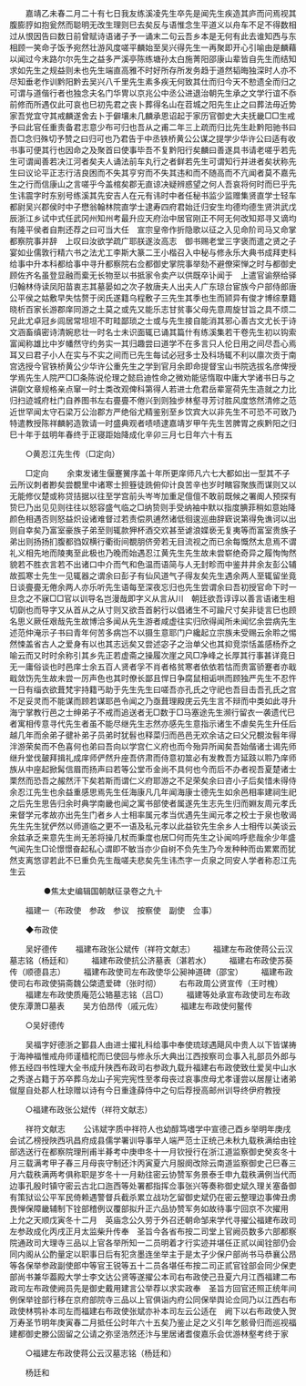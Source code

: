 <!-- { "loadSidebar": true } -->
　　嘉靖乙未春二月二十有七日我友练溪凌先生卒先是闻先生疾造其庐而问焉视其腹膨脝如抱瓮然而聪明无改生理则巳去矣反与语惟念生平道义以舟车不足不得数相过从恨因告曰数日前曾赋诗语诸子予一诵末二句云吾乡本是无何有此去谁知西与东相顾一笑命子饭予宛然壮游风度嗟平麟始至吴兴得先生一再聚即开心引喻由是麟藉以闻过今末路尔尔先生之益多严溪亭陈练塘孙太白施菁阳邵康山辈皆自先生而结知求如先生之规益则未也先生端直高雅不时好所存所发务趋于道然韬晦独深时人亦不尽知垂老作训黔阳黔去吴兴八千里先生素多疾无何致其仕而归今天不愸遗全而归之可谓与道偕行者也独念夫名门华冑以京兆公中丞公进退治朝先生承之文学行谊不忝前修而所遇仅此可哀也巳初先君之丧卜葬得名山在苕城之阳先生止之曰葬法毋近势家吾党宜守其戒麟遂舍去卜于僻壤未几麟承恩诏起于家历官御史大夫抚畿□□生戒予曰此官任重责备君志意少布可归也吾从之甫二年三上疏而归比先生赴黔阳驰书曰吾□念归殊切予赞之曰归可也乃君告于中丞铁桥黄公公谋之提学少华许公曰适有收书事可便其行也因命之及聚首曰使事毕吾不复黔阳行矣麟曰善遂具书请老嗟乎若先生可谓闻善若决江河者矣夫人诵法前车丸行之者鲜若先生可谓知行并进者矣状称先生曰议论平正志行洁良困而不失其亨穷而不失其违和而不随高而不亢闻者莫不嘉先生之行而信康山之言嗟乎今盖棺矣郡无直谅决疑辨惑望之何人吾哀将何时而巳乎先生讳震字时东别号练溪其先安吉人在元有讳时中者任秘书监少监赠集贤直学士轻车都尉吴兴郡侯时中子懋翁翰林院直学士逮寿四府君始迁归安生均德均德生贤洪武戊辰浙江乡试中式任武冈州知州考最升应天府治中居官刚正不阿无何改知郑寻又谪均有隆平侯者自荆还荐之曰可当大任　宣宗皇帝作折隐歌以征之入见命阶司马又命掌都察院事并辞　上叹曰汝欲学疏广耶朕遂汝高志　御书赐老堂三字褒而遣之贤之子宴如业儒敦行精六书之法尤工李斯大篆二王小楷召入中秘与修永乐大典书成拜吏科给事中升本科都给事中寻升都察院右佥都御史掌院事举劾不避僚寀惮之时与都御史顾佐齐名虽登显融而槖无长物至以书抵家令卖产以供既卒讣闻于　上遣官谕祭给驿归翰林侍读凤阳苗衷志其墓晏如之次子敖唐夫人出夫人广东琼台宦族今户部侍郎唐公平侯之姑敷早失怙赘于闵氏遂籍乌程敷子三先生其季也生而颕异有俊才博综羣籍晓析百家长游郡庠同游之土莫之或先又能乐志甘贫事父母先意周旋甘旨之具不烦二兄此尤卓冠乡闾居常坦坦不町畦鄙琐之士或与先生接自能消其邪心善古文尤长于诗文涵畜缜密诗清婉悲壮一时名士未识面辄已诵其篇什有练溪集若干卷先生初以钩索富闻称雄比中岁幡然守约务实一其归趣尝曰道学不在多言只人伦日用之间尽吾心焉耳又曰君子小人在实与不实之间而已先生每试必冠多士及科场辄不利以廪次贡于南宫选授今官铁桥黄公少华许公重先生之学到官月余即命提督宝山书院选拔名彦俾授学焉先生人院严□□条陈说伦理之懿启迪性命之微劝能惩惰取中庸大学诸书日与之讲劘文章规格亲点窜一时士类改观俾科第得人若进士危君岳辈寔荷先生造就之力比归扫迹城府杜门自养图书左右亹亹不倦兴到则独步林壑寻芳讨胜风度悠然清修之范近世罕闻太守石梁万公治郡方严绝俗尤精鉴别至乡饮宾大以非先生不可恐不可致乃特遣教授陈祥麟躬造敦请一时盛典观者啧啧逮嘉靖岁甲午先生苦脾胃之疾黔阳之归巳十年于兹明年春终于正寝距始降成化辛卯三月七日年六十有五 

　　○黄忍江先生传（□定向） 

　　□定向 
　　余束发诸生偃蹇黉序盖十年所更庠师凡六七大都如出一型其不子云所议刺者尠矣尝覩里中诸寒士担簦徒跣俯仰计良苦辛也岁时矉容聚族而谋则又以无能修仪楚或称贷拮据以往至学宫前头岑岑加重足儃儃不敢前既候之署阍人预探有贽巳乃出见见则往往以怒容盛气临之□纳贽则手受纳袖中默以指度腆菲稍如意始降颜色相遇否则怒益炽设诸难督过若责偿夙逋然诸低徊逡巡曲辞窽说第得免谯诃以出则自幸矣乃富室豪族子弟至则辄款狎杯酒交欢甚至谑浪媟亵无复夷等而富室贵族子弟出则扬扬扪腹都驺奴横行衢街间覩朋侪旁若无目流视之而已余每慨然太息焉不谓礼义相先地而陵夷至此极也乃晚而始遇忍江黄先生先生故未尝崭绝奇异之履恂恂然貌若不胜衣言若不出诸口中介而气和色温而语简与人无封畛而中鉴井井余友彭公辅故孤寒士先生一见辄器之谓余曰彭子有仙风道气子得友矣先生遇余两人至辄留坐竟日谈亹亹无倦余两人亦乐听先生语每至深夜忘归也先生尝谓余曰吾初授官命下时一旦念之不寐□□官以训导名岂漫哉即字义从言从川　朝廷欲吾谆谆以善言语诸生相切劘也而导字又从首从之从寸则又欲吾首躬行以倡诸生不可踰尺寸矣非徒言巳也顾名思义厥任艰哉先生故博洽多闻从先生游者咸虚往实归欣得闻所未闻忆余尝病先生述范仲淹示子书曰青年何苦多病岂不以摄生意耶门户纔起立宗族未受赐云余聆之惕然悚盖省古人之爱身有以也其志远矣又尝述宓子之治单父也其抑竞崇恬盖感杨乔之喻云而又时时余称引其乡先正若虚斋之操履次崖之风□净峰之长厚其行事甚详竟日无一庸俗谈也时邑庠士余五百人贤者孚不肖者格贫寒者依依若怙而贵富骄蹇者亦戢戢敛饬先生故未尝一厉声色也其时僚长鄙且悍日争腐鼠相诟哄而顾独严先生不忍忤一日有缁衣欲葺梵宇持籍丐助于先生先生曰嗟吾亦孔氏之守祀也吾目击吾孔氏之宫不足妥灵而不能谋而顾若谋耶邑令闻之乃亟葺理殿庑云先生言不辩而中类如此寻升海宁掌教行邑之士绅弟子不戒而追送者无□数于□马塞途先生濒行留衣一袭遗代巳者寓相传意寻代先生者虽不能尽继先生志然亦感先生意指示诸生不虐矣先生升任后越几年而余弟子徤补弟子员弟时犹髫也释菜归而邑邑无欢余诘之曰父兄覩汝髫年得泮游荣矣而不色喜何也弟曰吾向以学宫仁义府也而今殆异所闻矣吾始偕诸士谒先师继升堂伐皷拜揖礼成庠师俨然升座吾侪肃而侍意初筮必有发教吾方延跂以聆乃庠师族从中座起掀髯信眉而扬声曰若等公堂币金尚不具何也今而后不办者视吾夏楚诸士栗然而恐吾之赧然汗下矣若斯而谓仁义府耶游之不足荣矣余曰咨小子后矣惜未得侍余忍江先生也余益重感思焉先生任海康凡几年闻海康士德先生如余邑相率建祠生祀之后先生思告归余时典学南畿也闻之寓书部使者属遂先生志先生归而婣友周元孝氏来督学元孝故亦出先生门者乡人士相率属元孝当优遇先生闻元孝之校士于泉也敬谒先生先生犹俨然以师道临之更不一语及私元孝以此益钦先生余乡人士相传以美谈云余兹承乏来意先生尚无恙将操几杖而秉度也居□何而先生之讣闻呜呼悲哉余少年盛气闻先生□论憬憬奋起私心谓即不敏当亦少自树不负先生乃今发种种而齿累累而犹然支离悠谬若此不巳重负先生哉嗟夫悲矣先生讳杰字一贞泉之同安人学者称忍江先生云 

　　
　　●焦太史编辑国朝献征录卷之九十 

　　福建一（布政使　参政　参议　按察使　副使　佥事） 

　　◆布政使 

　　吴好德传 
　　福建布政张公斌传（祥符文献志） 
　　福建左布政使蒋公云汉墓志铭（杨廷和） 
　　福建布政使抗公济墓表（湛若水） 
　　福建右布政使苏葵传（顺德县志） 
　　福建布政使司左布政使华公昶神道碑（邵宝） 
　　福建布政使司右布政使狷斋魏公棨遗爱碑（张时彻） 
　　右布政周公贤宣传（王时槐） 
　　福建左布政使质庵范公辂墓志铭（吕□） 
　　福建等处承宣布政使司左布政使东潭萧□墓表 
　　吴方伯昂传（戚元佐） 
　　福建左布政使何鳌传 

　　○吴好德传 

　　吴福字好德浙之鄞县人由进士擢礼科给事中奉使琉球遇飓风中贵人以下皆谋祷于海神福惟戒舟师谨樯柁而巳使回与修永乐大典出江西按察司佥事入礼部员外郎与修五经四书性理大全书成升陕西布政司右参政九载升福建右布政使致仕爱吴中山水之秀遂占籍于苏卒葬乌龙山子宪完宪性至孝母丧过哀事庶母尤孝谨尝以居屋让诸弟僦屋自处郡人杜琼赠以诗有今日重逢薛侍中之句后荐授高邮州训导终伊府教授 

　　○福建布政张公斌传（祥符文献志） 

　　祥符文献志 
　　公讳斌字质中祥符人也幼醇笃嗜学中宣德己酉乡举明年庚戌会试乙榜授陜西巩昌府成县儒学署训导事举人端严范士正统己未秋九载秩满给由铨部选送行在都察院理刑甫半朞考中庚申冬十一月钦授行在浙江道监察御史癸亥冬十月三载满考甲子春三月母丧守制还汴丙寅夏六月服阕改除云南道监察御史己巳春三月六载秩满两考俱称职是岁冬十一月勑往密云协赞军务景泰壬申九载秩满例当代而边事孔殷时镇守密云古北口迤西等处署都指挥佥事张兴等奏称御史斌久理关塞备御有策狱讼公平军民倚赖遇警督兵截杀累立战功乞留御史斌仍在密云整理边事俾丑虏畏惮保障畿辅制下铨部稽例议覆部拟升正六品协赞军务如故待事宁回京不次擢用　上允之天顺戊寅冬十二月　英庙念公久劳于外召还朝命邹来学代寻擢公福建布政司左参政成化丙戌正月太监柴升传奉　圣旨今各省布按二司堂上官阙员数多六部都察院通政司大理寺三品以上官各举所知一二员明着才行实迹并堪任正贰以闻铨部仍会同内阁从公酌量定以职事日后有犯贪墨连坐举主于是太子少保户部尚书马恭襄公昂等各保举参政副使郎中等官王锐等五十二员各堪任布按二司正贰官铨部会同少保吏部尚书兼华葢殿大学士李文达公贤等遂擢公本司右布政使己丑夏六月江西福建二布政司左布政使阙员先是御史戴用建言公举荐以求实政奉　圣旨方回官还照正统年间例保举铨部行移在京府部院寺三品以上官俱诣内府公同保举舆论佥同乃以江西右布政使林鹗补本司左而福建右布政使张斌亦补本司左云公适在　阙下以右布政使入贺　万寿圣节明年庚寅春二月抵任公时年六十五矣乃鉴止足之义引年乞骸骨归而巡视福建都御史滕公固留之公请之弥坚浩然还汴与里居诸耆俊嘉乐会优游林壑考终于家 

　　○福建左布政使蒋公云汉墓志铭（杨廷和） 

　　杨廷和 
